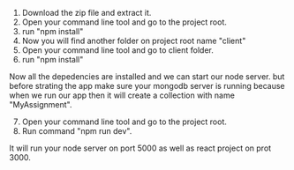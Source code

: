 1. Download the zip file and extract it.
2. Open your command line tool and go to the project root.
3. run "npm install"
4. Now you will find another folder on project root name "client"
5. Open your command line tool and go to client folder.
6. run "npm install"

Now all the depedencies are installed and we can start our node server. but before strating the app make sure your mongodb server is running because when we run our app then it will create a collection with name "MyAssignment".


7. Open your command line tool and go to the project root.
8. Run command "npm run dev".

It will run your node server on port 5000 as well as react project on prot 3000.

